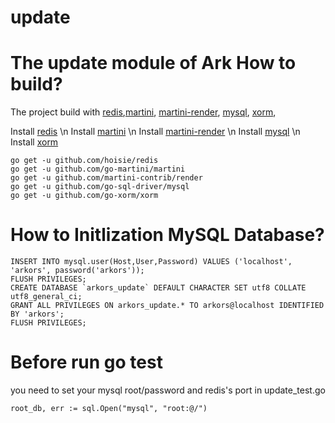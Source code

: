 update
======

The update module of Ark
How to build?
=============

The project build with [redis](https://github.com/hoisie/redis),[martini](https://github.com/go-martini/martini), [martini-render](https://github.com/martini-contrib/render), 
[mysql](https://github.com/go-sql-driver/mysql),
[xorm](https://github.com/go-xorm/xorm),

Install [redis](https://github.com/hoisie/redis)
\n Install [martini](https://github.com/go-martini/martini)
\n Install [martini-render](https://github.com/martini-contrib/render)
\n Install [mysql](https://github.com/go-sql-driver/mysql)
\n Install [xorm](https://github.com/go-xorm/xorm)
```
go get -u github.com/hoisie/redis
go get -u github.com/go-martini/martini
go get -u github.com/martini-contrib/render
go get -u github.com/go-sql-driver/mysql
go get -u github.com/go-xorm/xorm
```
How to Initlization MySQL Database?
===================================

```
INSERT INTO mysql.user(Host,User,Password) VALUES ('localhost', 'arkors', password('arkors'));
FLUSH PRIVILEGES;
CREATE DATABASE `arkors_update` DEFAULT CHARACTER SET utf8 COLLATE utf8_general_ci;
GRANT ALL PRIVILEGES ON arkors_update.* TO arkors@localhost IDENTIFIED BY 'arkors';
FLUSH PRIVILEGES;
```

Before run go test
===================================
you need to set your mysql root/password and redis's port in update_test.go

```
root_db, err := sql.Open("mysql", "root:@/")

```

